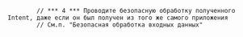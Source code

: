             // *** 4 *** Проводите безопасную обработку полученного Intent, даже если он был получен из того же самого приложения
            // См.п. "Безопасная обработка входных данных"